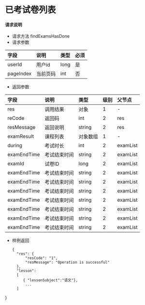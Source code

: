 # 已考试卷列表

#### **请求说明**

* 请求方法 findExamsHasDone
* 请求参数

| 字段 | 说明 | 类型 | 必须 |
| :--- | :--- | :--- | :--- |
| userId| 用户id | long | 是 |
| pageIndex| 当前页码 | int | 否 |

* 返回参数

| 字段 | 说明 | 类型 | 级别 | 父节点 |
| :--- | :--- | :--- | :--- | :--- |
| res | 调用结果 | 对象 | 1 | - |
| reCode | 返回码| int | 2 | res |
| resMessage| 返回说明 | string | 2 | res |
| examResult| 课程列表 | 对象数组 | 1 | - |
| during| 考试时长| int | 2 | examList|
| examEndTime| 考试结束时间 | string | 2 | examList|
| examId| 试卷ID | long | 2 | examList|
| examEndTime| 考试结束时间 | string | 2 | examList|
| examEndTime| 考试结束时间 | string | 2 | examList|
| examEndTime| 考试结束时间 | string | 2 | examList|
| examEndTime| 考试结束时间 | string | 2 | examList|
| examEndTime| 考试结束时间 | string | 2 | examList|
| examEndTime| 考试结束时间 | string | 2 | examList|
| examEndTime| 考试结束时间 | string | 2 | examList|



* 样例返回

  ```
  {
    "res": {
        "resCode": "1", 
        "resMessage": "Operation is successful"
    },
    "lesson":
    [
       { "lessonSubject":"语文"},
        ...
    ] 
}

